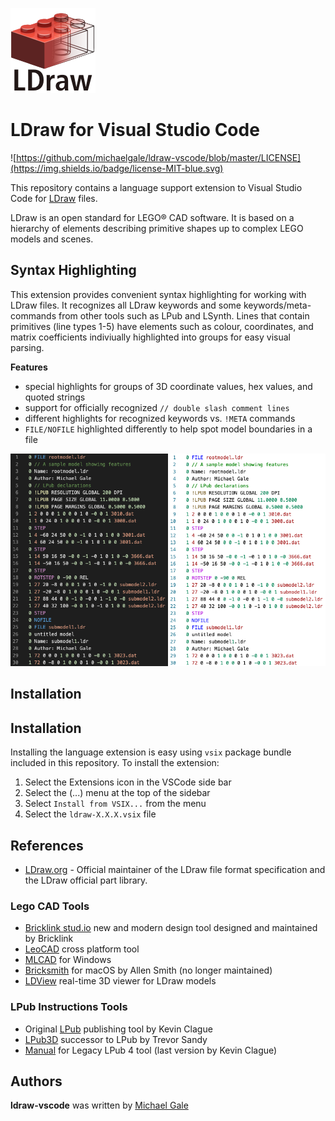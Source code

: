 ![Logo](./images/icon.png)

# LDraw for Visual Studio Code 

![https://github.com/michaelgale/ldraw-vscode/blob/master/LICENSE](https://img.shields.io/badge/license-MIT-blue.svg)


This repository contains a language support extension to Visual Studio Code for [LDraw](https://www.ldraw.org) files.

LDraw is an open standard for LEGO® CAD software.  It is based on a hierarchy of elements describing primitive shapes up to complex LEGO models and scenes. 

## Syntax Highlighting

This extension provides convenient syntax highlighting for working with LDraw files.  It recognizes all LDraw keywords and some keywords/meta-commands from other tools such as LPub and LSynth.  Lines that contain primitives (line types 1-5) have elements such as colour, coordinates, and matrix coefficients indiviually highlighted into groups for easy visual parsing.

**Features**

- special highlights for groups of 3D coordinate values, hex values, and quoted strings
- support for officially recognized `// double slash comment lines`
- different highlights for recognized keywords vs. `!META` commands
- `FILE/NOFILE` highlighted differently to help spot model boundaries in a file

![Sample](./images/sample.png)


## Installation

## Installation

Installing the language extension is easy using `vsix` package bundle included in this repository.  To install the extension:

1. Select the Extensions icon in the VSCode side bar
2. Select the (...) menu at the top of the sidebar 
3. Select `Install from VSIX...` from the menu
4. Select the `ldraw-X.X.X.vsix` file


## References

- [LDraw.org](https://www.ldraw.org) - Official maintainer of the LDraw file format specification and the LDraw official part library.

### Lego CAD Tools

- [Bricklink stud.io](https://www.bricklink.com/v3/studio/download.page) new and modern design tool designed and maintained by Bricklink
- [LeoCAD](https://www.leocad.org) cross platform tool
- [MLCAD](http://mlcad.lm-software.com) for Windows
- [Bricksmith](http://bricksmith.sourceforge.net) for macOS by Allen Smith (no longer maintained)
- [LDView](http://ldview.sourceforge.net) real-time 3D viewer for LDraw models

### LPub Instructions Tools

- Original [LPub](http://lpub.binarybricks.nl) publishing tool by Kevin Clague
- [LPub3D](https://trevorsandy.github.io/lpub3d/) successor to LPub by Trevor Sandy
- [Manual](https://sites.google.com/site/workingwithlpub/lpub-4) for Legacy LPub 4 tool (last version by Kevin Clague)

## Authors

**ldraw-vscode** was written by [Michael Gale](https://github.com/michaelgale)
